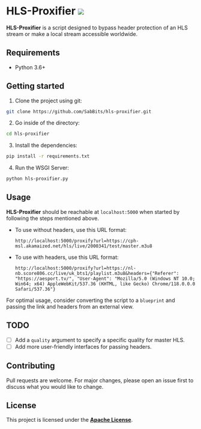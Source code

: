 # HLS-Proxifier <img src="https://img.shields.io/badge/version-1.0-blue">

**HLS-Proxifier** is a script designed to bypass header protection of an HLS stream or make a local stream accessible worldwide.

## Requirements
- Python 3.6+

## Getting started

1. Clone the project using git:

```bash
git clone https://github.com/SabBits/hls-proxifier.git
```

2. Go inside of the directory:
```bash
cd hls-proxifier 
```

3. Install the dependencies:
```bash
pip install -r requirements.txt
```

4. Run the WSGI Server:
```bash
python hls-proxifier.py
```

## Usage

**HLS-Proxifier** should be reachable at ```localhost:5000``` when started by following the steps mentioned above.

- To use without headers, use this URL format:
    ```
    http://localhost:5000/proxify?url=https://cph-msl.akamaized.net/hls/live/2000341/test/master.m3u8
    ```

- To use with headers, use this URL format:
    ```
    http://localhost:5000/proxify?url=https://nl-nb.score806.cc/live/uk_bts1/playlist.m3u8&headers={"Referer": "https://aesport.tv/", "User-Agent": "Mozilla/5.0 (Windows NT 10.0; Win64; x64) AppleWebKit/537.36 (KHTML, like Gecko) Chrome/118.0.0.0 Safari/537.36"}
    ```

For optimal usage, consider converting the script to a `blueprint` and passing the link and headers from an external view.

## TODO

- [ ] Add a `quality` argument to specify a specific quality for master HLS.
- [ ] Add more user-friendly interfaces for passing headers.

## Contributing

Pull requests are welcome. For major changes, please open an issue first
to discuss what you would like to change.

## License

This project is licensed under the [**Apache License**](http://www.apache.org/licenses/LICENSE-2.0).